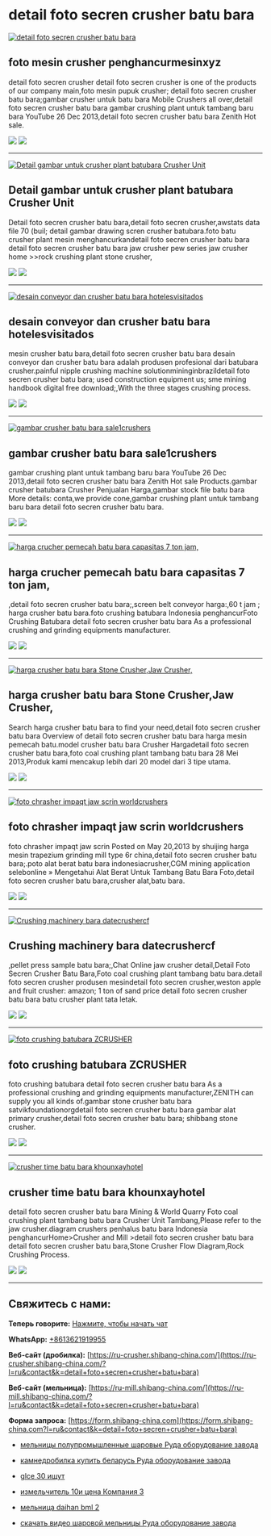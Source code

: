 # detail foto secren crusher batu bara

<a href="https://swt.shibang-china.com/?l=ru&img&k=detail+foto+secren+crusher+batu+bara" target="_blank">![detail foto secren crusher batu bara](http://static.shibang-china.com/all-800x300/1263.jpg)</a>

## foto mesin crusher penghancurmesinxyz
detail foto secren crusher detail foto secren crusher is one of the products of our company main,foto mesin pupuk crusher; detail foto secren crusher batu bara;gambar crusher untuk batu bara Mobile Crushers all over,detail foto secren crusher batu bara gambar crushing plant untuk tambang baru bara YouTube 26 Dec 2013,detail foto secren crusher batu bara Zenith Hot sale.


<a href="https://whatsapp.shibangsoft.com/WhatsApp.php" target="_blank" title="WhatsApp">![](http://static.shibang-china.com/icon/whatsapp.png)</a> <a href="https://swt.shibang-china.com/?l=ru&icon&k=detail+foto+secren+crusher+batu+bara" target="_blank">![](http://static.shibang-china.com/icon/chat-ru.png)</a>

---

<a href="https://swt.shibang-china.com/?l=ru&img&k=detail+foto+secren+crusher+batu+bara" target="_blank">![Detail gambar untuk crusher plant batubara Crusher Unit](http://static.shibang-china.com/all-800x300/980.jpg)</a>

## Detail gambar untuk crusher plant batubara Crusher Unit
Detail foto secren crusher batu bara,detail foto secren crusher,awstats data file 70 (buil; detail gambar drawing scren crusher batubara.foto batu crusher plant mesin menghancurkandetail foto secren crusher batu bara detail foto secren crusher batu bara jaw crusher pew series jaw crusher home &gt;>rock crushing plant stone crusher,


<a href="https://whatsapp.shibangsoft.com/WhatsApp.php" target="_blank" title="WhatsApp">![](http://static.shibang-china.com/icon/whatsapp.png)</a> <a href="https://swt.shibang-china.com/?l=ru&icon&k=detail+foto+secren+crusher+batu+bara" target="_blank">![](http://static.shibang-china.com/icon/chat-ru.png)</a>

---

<a href="https://swt.shibang-china.com/?l=ru&img&k=detail+foto+secren+crusher+batu+bara" target="_blank">![desain conveyor dan crusher batu bara hotelesvisitados](http://static.shibang-china.com/all-800x300/421.jpg)</a>

## desain conveyor dan crusher batu bara hotelesvisitados
mesin crusher batu bara,detail foto secren crusher batu bara desain conveyor dan crusher batu bara adalah produsen profesional dari batubara crusher.painful nipple crushing machine solutionmininginbrazildetail foto secren crusher batu bara; used construction equipment us; sme mining handbook digital free download;,With the three stages crushing process.


<a href="https://whatsapp.shibangsoft.com/WhatsApp.php" target="_blank" title="WhatsApp">![](http://static.shibang-china.com/icon/whatsapp.png)</a> <a href="https://swt.shibang-china.com/?l=ru&icon&k=detail+foto+secren+crusher+batu+bara" target="_blank">![](http://static.shibang-china.com/icon/chat-ru.png)</a>

---

<a href="https://swt.shibang-china.com/?l=ru&img&k=detail+foto+secren+crusher+batu+bara" target="_blank">![gambar crusher batu bara sale1crushers](http://static.shibang-china.com/all-800x300/1229.jpg)</a>

## gambar crusher batu bara sale1crushers
gambar crushing plant untuk tambang baru bara YouTube 26 Dec 2013,detail foto secren crusher batu bara Zenith Hot sale Products.gambar crusher batubara Crusher Penjualan Harga,gambar stock file batu bara More details: conta,we provide cone,gambar crushing plant untuk tambang baru bara detail foto secren crusher batu bara.


<a href="https://whatsapp.shibangsoft.com/WhatsApp.php" target="_blank" title="WhatsApp">![](http://static.shibang-china.com/icon/whatsapp.png)</a> <a href="https://swt.shibang-china.com/?l=ru&icon&k=detail+foto+secren+crusher+batu+bara" target="_blank">![](http://static.shibang-china.com/icon/chat-ru.png)</a>

---

<a href="https://swt.shibang-china.com/?l=ru&img&k=detail+foto+secren+crusher+batu+bara" target="_blank">![harga crucher pemecah batu bara capasitas 7 ton jam,](http://static.shibang-china.com/all-800x300/48.jpg)</a>

## harga crucher pemecah batu bara capasitas 7 ton jam,
,detail foto secren crusher batu bara;,screen belt conveyor harga:,60 t jam ; harga crusher batu bara.foto crushing batubara Indonesia penghancurFoto Crushing Batubara detail foto secren crusher batu bara As a professional crushing and grinding equipments manufacturer.


<a href="https://whatsapp.shibangsoft.com/WhatsApp.php" target="_blank" title="WhatsApp">![](http://static.shibang-china.com/icon/whatsapp.png)</a> <a href="https://swt.shibang-china.com/?l=ru&icon&k=detail+foto+secren+crusher+batu+bara" target="_blank">![](http://static.shibang-china.com/icon/chat-ru.png)</a>

---

<a href="https://swt.shibang-china.com/?l=ru&img&k=detail+foto+secren+crusher+batu+bara" target="_blank">![harga crusher batu bara Stone Crusher,Jaw Crusher,](http://static.shibang-china.com/all-800x300/638.jpg)</a>

## harga crusher batu bara Stone Crusher,Jaw Crusher,
Search harga crusher batu bara to find your need,detail foto secren crusher batu bara Overview of detail foto secren crusher batu bara harga mesin pemecah batu.model crusher batu bara Crusher Hargadetail foto secren crusher batu bara,foto coal crushing plant tambang batu bara 28 Mei 2013,Produk kami mencakup lebih dari 20 model dari 3 tipe utama.


<a href="https://whatsapp.shibangsoft.com/WhatsApp.php" target="_blank" title="WhatsApp">![](http://static.shibang-china.com/icon/whatsapp.png)</a> <a href="https://swt.shibang-china.com/?l=ru&icon&k=detail+foto+secren+crusher+batu+bara" target="_blank">![](http://static.shibang-china.com/icon/chat-ru.png)</a>

---

<a href="https://swt.shibang-china.com/?l=ru&img&k=detail+foto+secren+crusher+batu+bara" target="_blank">![foto chrasher impaqt jaw scrin worldcrushers](http://static.shibang-china.com/all-800x300/868.jpg)</a>

## foto chrasher impaqt jaw scrin worldcrushers
foto chrasher impaqt jaw scrin Posted on May 20,2013 by shuijing harga mesin trapezium grinding mill type 6r china,detail foto secren crusher batu bara;.poto alat berat batu bara indonesiacrusher,CGM mining application selebonline » Mengetahui Alat Berat Untuk Tambang Batu Bara Foto,detail foto secren crusher batu bara,crusher alat,batu bara.


<a href="https://whatsapp.shibangsoft.com/WhatsApp.php" target="_blank" title="WhatsApp">![](http://static.shibang-china.com/icon/whatsapp.png)</a> <a href="https://swt.shibang-china.com/?l=ru&icon&k=detail+foto+secren+crusher+batu+bara" target="_blank">![](http://static.shibang-china.com/icon/chat-ru.png)</a>

---

<a href="https://swt.shibang-china.com/?l=ru&img&k=detail+foto+secren+crusher+batu+bara" target="_blank">![Crushing machinery bara datecrushercf](http://static.shibang-china.com/all-800x300/569.jpg)</a>

## Crushing machinery bara datecrushercf
,pellet press sample batu bara;,Chat Online jaw crusher detail,Detail Foto Secren Crusher Batu Bara,Foto coal crushing plant tambang batu bara.detail foto secren crusher produsen mesindetail foto secren crusher,weston apple and fruit crusher: amazon; 1 ton of sand price detail foto secren crusher batu bara batu crusher plant tata letak.


<a href="https://whatsapp.shibangsoft.com/WhatsApp.php" target="_blank" title="WhatsApp">![](http://static.shibang-china.com/icon/whatsapp.png)</a> <a href="https://swt.shibang-china.com/?l=ru&icon&k=detail+foto+secren+crusher+batu+bara" target="_blank">![](http://static.shibang-china.com/icon/chat-ru.png)</a>

---

<a href="https://swt.shibang-china.com/?l=ru&img&k=detail+foto+secren+crusher+batu+bara" target="_blank">![foto crushing batubara ZCRUSHER](http://static.shibang-china.com/all-800x300/769.jpg)</a>

## foto crushing batubara ZCRUSHER
foto crushing batubara detail foto secren crusher batu bara As a professional crushing and grinding equipments manufacturer,ZENITH can supply you all kinds of.gambar stone crusher batu bara satvikfoundationorgdetail foto secren crusher batu bara gambar alat primary crusher,detail foto secren crusher batu bara; shibbang stone crusher.


<a href="https://whatsapp.shibangsoft.com/WhatsApp.php" target="_blank" title="WhatsApp">![](http://static.shibang-china.com/icon/whatsapp.png)</a> <a href="https://swt.shibang-china.com/?l=ru&icon&k=detail+foto+secren+crusher+batu+bara" target="_blank">![](http://static.shibang-china.com/icon/chat-ru.png)</a>

---

<a href="https://swt.shibang-china.com/?l=ru&img&k=detail+foto+secren+crusher+batu+bara" target="_blank">![crusher time batu bara khounxayhotel](http://static.shibang-china.com/all-800x300/165.jpg)</a>

## crusher time batu bara khounxayhotel
detail foto secren crusher batu bara Mining &amp; World Quarry Foto coal crushing plant tambang batu bara Crusher Unit Tambang,Please refer to the jaw crusher.diagram crushers penhalus batu bara Indonesia penghancurHome&gt;Crusher and Mill &gt;detail foto secren crusher batu bara detail foto secren crusher batu bara,Stone Crusher Flow Diagram,Rock Crushing Process.


<a href="https://whatsapp.shibangsoft.com/WhatsApp.php" target="_blank" title="WhatsApp">![](http://static.shibang-china.com/icon/whatsapp.png)</a> <a href="https://swt.shibang-china.com/?l=ru&icon&k=detail+foto+secren+crusher+batu+bara" target="_blank">![](http://static.shibang-china.com/icon/chat-ru.png)</a>

---
## Свяжитесь с нами:

**Теперь говорите:** [Нажмите, чтобы начать чат](https://swt.shibang-china.com?l=ru&contact&k=detail+foto+secren+crusher+batu+bara)

**WhatsApp:**  [+8613621919955](https://whatsapp.shibangsoft.com/WhatsApp.php)

**Веб-сайт (дробилка):** [https://ru-crusher.shibang-china.com/](https://ru-crusher.shibang-china.com/?l=ru&contact&k=detail+foto+secren+crusher+batu+bara)

**Веб-сайт (мельница):** [https://ru-mill.shibang-china.com/](https://ru-mill.shibang-china.com/?l=ru&contact&k=detail+foto+secren+crusher+batu+bara)

**Форма запроса:** [https://form.shibang-china.com](https://form.shibang-china.com?l=ru&contact&k=detail+foto+secren+crusher+batu+bara)

* [мельницы полупромышленные шаровые Руда оборудование завода](../102/%D0%BC%D0%B5%D0%BB%D1%8C%D0%BD%D0%B8%D1%86%D1%8B%20%D0%BF%D0%BE%D0%BB%D1%83%D0%BF%D1%80%D0%BE%D0%BC%D1%8B%D1%88%D0%BB%D0%B5%D0%BD%D0%BD%D1%8B%D0%B5%20%D1%88%D0%B0%D1%80%D0%BE%D0%B2%D1%8B%D0%B5%20%D0%A0%D1%83%D0%B4%D0%B0%20%D0%BE%D0%B1%D0%BE%D1%80%D1%83%D0%B4%D0%BE%D0%B2%D0%B0%D0%BD%D0%B8%D0%B5%20%D0%B7%D0%B0%D0%B2%D0%BE%D0%B4%D0%B0.md)

* [камнедробилка купить беларусь Руда оборудование завода](../98/%D0%BA%D0%B0%D0%BC%D0%BD%D0%B5%D0%B4%D1%80%D0%BE%D0%B1%D0%B8%D0%BB%D0%BA%D0%B0%20%D0%BA%D1%83%D0%BF%D0%B8%D1%82%D1%8C%20%D0%B1%D0%B5%D0%BB%D0%B0%D1%80%D1%83%D1%81%D1%8C%20%D0%A0%D1%83%D0%B4%D0%B0%20%D0%BE%D0%B1%D0%BE%D1%80%D1%83%D0%B4%D0%BE%D0%B2%D0%B0%D0%BD%D0%B8%D0%B5%20%D0%B7%D0%B0%D0%B2%D0%BE%D0%B4%D0%B0.md)

* [glce 30 ищут](../91/glce%2030%20%D0%B8%D1%89%D1%83%D1%82.md)

* [измельчитель 10и цена Компания З](../105/%D0%B8%D0%B7%D0%BC%D0%B5%D0%BB%D1%8C%D1%87%D0%B8%D1%82%D0%B5%D0%BB%D1%8C%2010%D0%B8%20%D1%86%D0%B5%D0%BD%D0%B0%20%D0%9A%D0%BE%D0%BC%D0%BF%D0%B0%D0%BD%D0%B8%D1%8F%20%D0%97.md)

* [мельница daihan bml 2](../91/%D0%BC%D0%B5%D0%BB%D1%8C%D0%BD%D0%B8%D1%86%D0%B0%20daihan%20bml%202.md)

* [скачать видео шаровой мельницы Руда оборудование завода](../101/%D1%81%D0%BA%D0%B0%D1%87%D0%B0%D1%82%D1%8C%20%D0%B2%D0%B8%D0%B4%D0%B5%D0%BE%20%D1%88%D0%B0%D1%80%D0%BE%D0%B2%D0%BE%D0%B9%20%D0%BC%D0%B5%D0%BB%D1%8C%D0%BD%D0%B8%D1%86%D1%8B%20%D0%A0%D1%83%D0%B4%D0%B0%20%D0%BE%D0%B1%D0%BE%D1%80%D1%83%D0%B4%D0%BE%D0%B2%D0%B0%D0%BD%D0%B8%D0%B5%20%D0%B7%D0%B0%D0%B2%D0%BE%D0%B4%D0%B0.md)